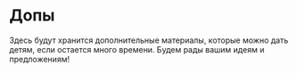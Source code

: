 # Допы

Здесь будут хранится дополнительные материалы, которые можно дать детям, если остается много времени. Будем рады вашим идеям и предложениям!
